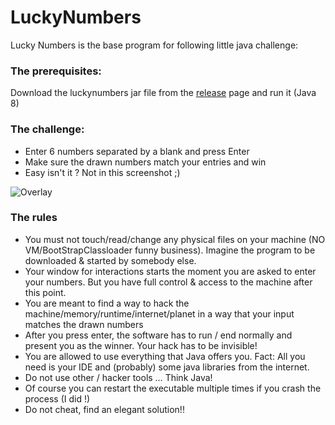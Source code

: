 # LuckyNumbers #

Lucky Numbers is the base program for following little java challenge:

### The prerequisites: ###

Download the luckynumbers jar file from the [release] page and run it (Java 8)
 
### The challenge: ###
 
* Enter 6 numbers separated by a blank and press Enter
* Make sure the drawn numbers match your entries and win
* Easy isn't it ? Not in this screenshot ;)

![Overlay](http://i.imgur.com/qcsQ6mc.png "Lucky Numbers")

### The rules ###

* You must not touch/read/change any physical files on your machine (NO VM/BootStrapClassloader funny business). Imagine the program to be downloaded & started by somebody else.
* Your window for interactions starts the moment you are asked to enter your numbers. But you have full control & access to the machine after this point.
* You are meant to find a way to hack the machine/memory/runtime/internet/planet in a way that your input matches the drawn numbers
* After you press enter, the software has to run / end normally and present you as the winner. Your hack has to be invisible!
* You are allowed to use everything that Java offers you. Fact: All you need is your IDE and (probably) some java libraries from the internet.
* Do not use other / hacker tools … Think Java!
* Of course you can restart the executable multiple times if you crash the process (I did <g>!)
* Do not cheat, find an elegant solution!!

[release]:https://github.com/bvongunten/luckynumbers/releases
